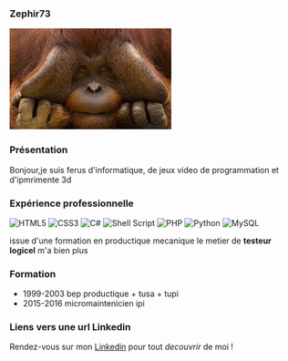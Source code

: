 ### Zephir73
![ma_photo.jpg>](https://github.com/zephir73/zephir73/blob/main/ma_photo.jpeg)

### Présentation
Bonjour,je suis ferus d'informatique, de jeux video de programmation et d'ipmrimente 3d

### Expérience professionnelle
<img alt="HTML5" src="https://img.shields.io/badge/html5-%23E34F26.svg?style=for-the-badge&logo=html5&logoColor=white"/> <img alt="CSS3" src="https://img.shields.io/badge/css3-%231572B6.svg?style=for-the-badge&logo=css3&logoColor=white"/>
<img alt="C#" src="https://img.shields.io/badge/c%23-%23239120.svg?style=for-the-badge&logo=c-sharp&logoColor=white"/>
<img alt="Shell Script" src="https://img.shields.io/badge/shell_script-%23121011.svg?style=for-the-badge&logo=gnu-bash&logoColor=white"/>
<img alt="PHP" src="https://img.shields.io/badge/php-%23777BB4.svg?style=for-the-badge&logo=php&logoColor=white"/>
<img alt="Python" src="https://img.shields.io/badge/python-%2314354C.svg?style=for-the-badge&logo=python&logoColor=white"/>
<img alt="MySQL" src="https://img.shields.io/badge/mysql-%2300f.svg?style=for-the-badge&logo=mysql&logoColor=white"/>

issue d'une formation en productique mecanique le metier de **testeur logicel** m'a bien plus


### Formation
* 1999-2003 bep productique + tusa + tupi
* 2015-2016 micromaintenicien ipi

### Liens vers une url Linkedin

Rendez-vous sur mon [Linkedin](https://fr.linkedin.com/in/didier-cyprien-67074410a) pour tout _decouvrir_ de moi !


<!--
**zephir73/zephir73** is a ✨ _special_ ✨ repository because its `README.md` (this file) appears on your GitHub profile.

Here are some ideas to get you started:

- 🔭 I’m currently working on ...
- 🌱 I’m currently learning ...
- 👯 I’m looking to collaborate on ...
- 🤔 I’m looking for help with ...
- 💬 Ask me about ...
- 📫 How to reach me: ...
- 😄 Pronouns: ...
- ⚡ Fun fact: ...
-->
